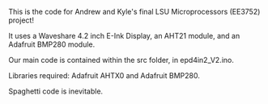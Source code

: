 This is the code for Andrew and Kyle's final LSU Microprocessors (EE3752) project! 

It uses a Waveshare 4.2 inch E-Ink Display, an AHT21 module, and an Adafruit BMP280 module.

Our main code is contained within the src folder, in epd4in2_V2.ino.

Libraries required: Adafruit AHTX0 and Adafruit BMP280.

Spaghetti code is inevitable.

